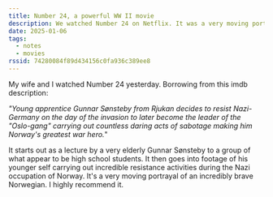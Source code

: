 ```yaml
---
title: Number 24, a powerful WW II movie
description: We watched Number 24 on Netflix. It was a very moving portrayal of an incredibly brave Norwegian.
date: 2025-01-06
tags:
  - notes
  - movies
rssid: 74280084f89d434156c0fa936c389ee8
---
```


My wife and I watched Number 24 yesterday. Borrowing from this imdb description:

_"Young apprentice Gunnar Sønsteby from Rjukan decides to resist Nazi-Germany on the day of the invasion to later become the leader of the "Oslo-gang" carrying out countless daring acts of sabotage making him Norway's greatest war hero._"

It starts out as a lecture by a very elderly Gunnar Sønsteby to a group of what appear to be high school students. It then goes into footage of his younger self carrying out incredible resistance activities during the Nazi occupation of Norway. It's a very moving portrayal of an incredibly brave Norwegian. I highly recommend it.
